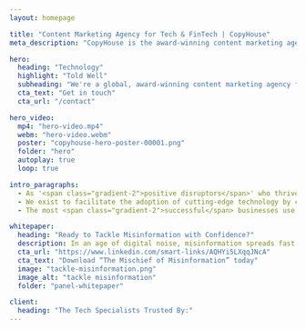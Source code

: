 ```yaml
---
layout: homepage

title: "Content Marketing Agency for Tech & FinTech | CopyHouse"
meta_description: "CopyHouse is the award-winning content marketing agency for tech and FinTech. We build content strategies and create compelling content to drive measurable growth."

hero:
  heading: "Technology"
  highlight: "Told Well"
  subheading: "We're a global, award-winning content marketing agency for fast-growing tech brands."
  cta_text: "Get in touch"
  cta_url: "/contact"

hero_video:
  mp4: "hero-video.mp4"
  webm: "hero-video.webm"
  poster: "copyhouse-hero-poster-00001.png"
  folder: "hero"
  autoplay: true
  loop: true

intro_paragraphs:
  - As '<span class="gradient-2">positive disruptors</span>' who thrive on making the world a better place, we're not shy about breaking the mould and challenging the status quo.
  - We exist to facilitate the adoption of cutting-edge technology by creating <span class="gradient-2">high-quality content</span> that connects you with your audience, starting important conversations and building better relationships.
  - The most <span class="gradient-2">successful</span> businesses use CopyHouse to tell their stories and make their voices heard.

whitepaper:
  heading: "Ready to Tackle Misinformation with Confidence?"
  description: In an age of digital noise, misinformation spreads fast - and marketers are under pressure to act responsibly without losing momentum. Our latest whitepaper cuts through the complexity and offers a clear strategy for pushing back with integrity.
  cta_url: "https://www.linkedin.com/smart-links/AQHYi5LXqqJNcA"
  cta_text: "Download “The Mischief of Misinformation” today"
  image: "tackle-misinformation.png"
  image_alt: "tackle misinformation"
  folder: "panel-whitepaper"

client:
  heading: "The Tech Specialists Trusted By:"
---
```

